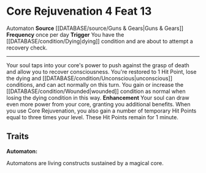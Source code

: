 ﻿---
actions: '[free-action]'
feat: Core Rejuvenation
frequency: once per day
id: '3107'
level: '13'
name: Core Rejuvenation
rarity: Common
source: '[[DATABASE/source/Guns & Gears|Guns & Gears]]'
trait:
- '[[DATABASE/trait/Automaton|Automaton]]'
trigger: You have the [[DATABASE/condition/Dying|dying]] condition and are about to
  attempt arecovery check.
type: Feat

---
# Core Rejuvenation <span class="action-icon">4</span> <span class="item-type">Feat 13</span>

<span class="item-trait">Automaton</span>
**Source** [[DATABASE/source/Guns & Gears|Guns & Gears]]
**Frequency** once per day
**Trigger** You have the [[DATABASE/condition/Dying|dying]] condition and are about to attempt a recovery check.

---
Your soul taps into your core's power to push against the grasp of death and allow you to recover consciousness. You're restored to 1 Hit Point, lose the dying and [[DATABASE/condition/Unconscious|unconscious]] conditions, and can act normally on this turn. You gain or increase the [[DATABASE/condition/Wounded|wounded]] condition as normal when losing the dying condition in this way.
**Enhancement** Your soul can draw even more power from your core, granting you additional benefits. When you use Core Rejuvenation, you also gain a number of temporary Hit Points equal to three times your level. These Hit Points remain for 1 minute.

## Traits

**Automaton:**

Automatons are living constructs sustained by a magical core.